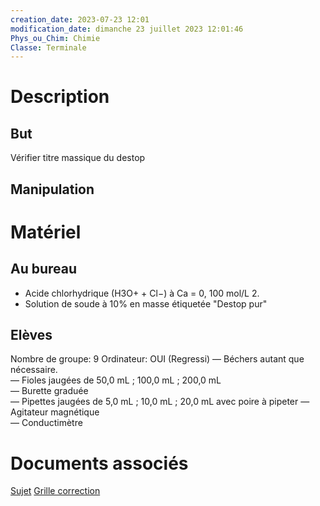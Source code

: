 ```yaml
---
creation_date: 2023-07-23 12:01 
modification_date: dimanche 23 juillet 2023 12:01:46
Phys_ou_Chim: Chimie
Classe: Terminale
---
```


# Description
## But
Vérifier titre massique du destop
## Manipulation

# Matériel
## Au bureau

- Acide chlorhydrique (H3O+ + Cl−) à Ca = 0, 100 mol/L 2. 
- Solution de soude à 10% en masse étiquetée "Destop pur"

## Elèves

Nombre de groupe: 9
Ordinateur: OUI (Regressi)
— Béchers autant que nécessaire.  
— Fioles jaugées de 50,0 mL ; 100,0 mL ; 200,0 mL  
— Burette graduée  
— Pipettes jaugées de 5,0 mL ; 10,0 mL ; 20,0 mL avec poire à pipeter — Agitateur magnétique  
— Conductimètre  


# Documents associés

[Sujet](https://www.icloud.com/iclouddrive/049B49-913gvs22RWm5N2FJHA#TP_destop)
[Grille correction](https://www.icloud.com/numbers/030gJiRrA6xSYX0p9fdlHeVtw#grille_TP_destop_2022)
